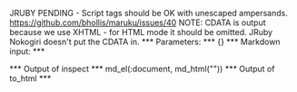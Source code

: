 JRUBY PENDING - Script tags should be OK with unescaped ampersands. https://github.com/bhollis/maruku/issues/40
NOTE: CDATA is output because we use XHTML - for HTML mode it should be omitted.
JRuby Nokogiri doesn't put the CDATA in.
*** Parameters: ***
{}
*** Markdown input: ***
<script>
  var x = true && true;
</script>
*** Output of inspect ***
md_el(:document, md_html("<script>\n  var x = true && true;\n</script>"))
*** Output of to_html ***
<script><![CDATA[
  var x = true && true;
]]></script>




